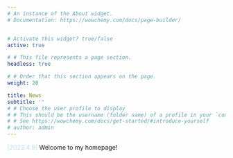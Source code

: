 ```yaml
---
# An instance of the About widget.
# Documentation: https://wowchemy.com/docs/page-builder/


# Activate this widget? true/false
active: true

# # This file represents a page section.
headless: true

# # Order that this section appears on the page.
weight: 20

title: News
subtitle: ''
# # Choose the user profile to display
# # This should be the username (folder name) of a profile in your `content/authors/` folder.
# # See https://wowchemy.com/docs/get-started/#introduce-yourself
# author: admin
---
```


<font color=#bbdefb>[2023.4.9]</font> Welcome to my homepage!

